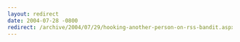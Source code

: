 ```yaml
---
layout: redirect
date: 2004-07-28 -0800
redirect: /archive/2004/07/29/hooking-another-person-on-rss-bandit.aspx/
---
```

